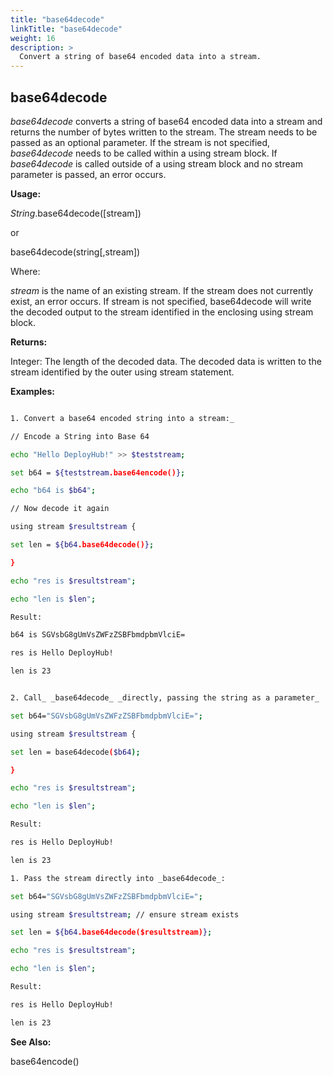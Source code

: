 ```yaml
---
title: "base64decode"
linkTitle: "base64decode"
weight: 16
description: >
  Convert a string of base64 encoded data into a stream.
---
```


## base64decode

_base64decode_ converts a string of base64 encoded data into a stream and returns the number of bytes written to the stream. The stream needs to be passed as an optional parameter. If the stream is not specified, _base64decode_ needs to be called within a using stream block. If _base64decode_ is called outside of a using stream block and no stream parameter is passed, an error occurs.

**Usage:**

_String_.base64decode([stream])

or

base64decode(string[,stream])

Where:

_stream_ is the name of an existing stream. If the stream does not currently exist, an error occurs. If stream is not specified, base64decode will write the decoded output to the stream identified in the enclosing using stream block.

**Returns:**

Integer: The length of the decoded data. The decoded data is written to the stream identified by the outer using stream statement.

**Examples:**

```bash

1. Convert a base64 encoded string into a stream:_

// Encode a String into Base 64

echo "Hello DeployHub!" >> $teststream;

set b64 = ${teststream.base64encode()};

echo "b64 is $b64";

// Now decode it again

using stream $resultstream {

set len = ${b64.base64decode()};

}

echo "res is $resultstream";

echo "len is $len";

Result:

b64 is SGVsbG8gUmVsZWFzZSBFbmdpbmVlciE=

res is Hello DeployHub!

len is 23


2. Call_ _base64decode_ _directly, passing the string as a parameter_

set b64="SGVsbG8gUmVsZWFzZSBFbmdpbmVlciE=";

using stream $resultstream {

set len = base64decode($b64);

}

echo "res is $resultstream";

echo "len is $len";

Result:

res is Hello DeployHub!

len is 23

1. Pass the stream directly into _base64decode_:

set b64="SGVsbG8gUmVsZWFzZSBFbmdpbmVlciE=";

using stream $resultstream; // ensure stream exists

set len = ${b64.base64decode($resultstream)};

echo "res is $resultstream";

echo "len is $len";

Result:

res is Hello DeployHub!

len is 23
```

**See Also:**

base64encode()
